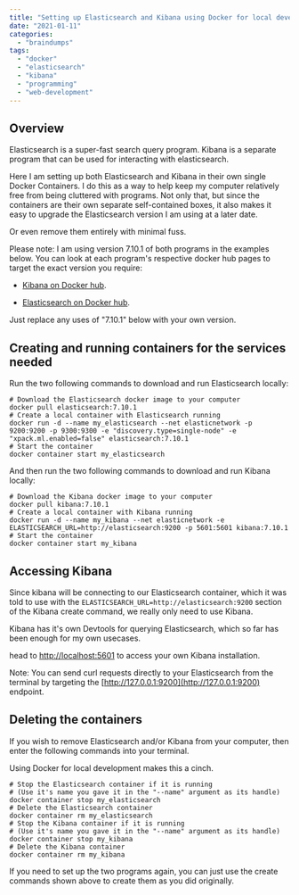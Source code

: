 ```yaml
---
title: "Setting up Elasticsearch and Kibana using Docker for local development"
date: "2021-01-11"
categories: 
  - "braindumps"
tags: 
  - "docker"
  - "elasticsearch"
  - "kibana"
  - "programming"
  - "web-development"
---
```


## Overview

Elasticsearch is a super-fast search query program. Kibana is a separate program that can be used for interacting with elasticsearch.

Here I am setting up both Elasticsearch and Kibana in their own single Docker Containers. I do this as a way to help keep my computer relatively free from being cluttered with programs. Not only that, but since the containers are their own separate self-contained boxes, it also makes it easy to upgrade the Elasticsearch version I am using at a later date.

Or even remove them entirely with minimal fuss.

Please note: I am using version 7.10.1 of both programs in the examples below. You can look at each program's respective docker hub pages to target the exact version you require:

- [Kibana on Docker hub](https://hub.docker.com/_/kibana?tab=tags&page=1&ordering=last_updated).

- [Elasticsearch on Docker hub](https://hub.docker.com/_/elasticsearch?tab=tags&page=1&ordering=last_updated).

Just replace any uses of "7.10.1" below with your own version.

## Creating and running containers for the services needed

Run the two following commands to download and run Elasticsearch locally:

```
# Download the Elasticsearch docker image to your computer
docker pull elasticsearch:7.10.1
# Create a local container with Elasticsearch running
docker run -d --name my_elasticsearch --net elasticnetwork -p 9200:9200 -p 9300:9300 -e "discovery.type=single-node" -e "xpack.ml.enabled=false" elasticsearch:7.10.1
# Start the container
docker container start my_elasticsearch
```

And then run the two following commands to download and run Kibana locally:

```
# Download the Kibana docker image to your computer
docker pull kibana:7.10.1
# Create a local container with Kibana running
docker run -d --name my_kibana --net elasticnetwork -e ELASTICSEARCH_URL=http://elasticsearch:9200 -p 5601:5601 kibana:7.10.1
# Start the container
docker container start my_kibana
```

## Accessing Kibana

Since kibana will be connecting to our Elasticsearch container, which it was told to use with the `ELASTICSEARCH_URL=http://elasticsearch:9200` section of the Kibana create command, we really only need to use Kibana.

Kibana has it's own Devtools for querying Elasticsearch, which so far has been enough for my own usecases.

head to [http://localhost:5601](http://localhost:5601) to access your own Kibana installation.

Note: You can send curl requests directly to your Elasticsearch from the terminal by targeting the [http://127.0.0.1:9200](http://127.0.0.1:9200) endpoint.

## Deleting the containers

If you wish to remove Elasticsearch and/or Kibana from your computer, then enter the following commands into your terminal.

Using Docker for local development makes this a cinch.

```
# Stop the Elasticsearch container if it is running
# (Use it's name you gave it in the "--name" argument as its handle)
docker container stop my_elasticsearch
# Delete the Elasticsearch container
docker container rm my_elasticsearch
# Stop the Kibana container if it is running
# (Use it's name you gave it in the "--name" argument as its handle)
docker container stop my_kibana
# Delete the Kibana container
docker container rm my_kibana
```

If you need to set up the two programs again, you can just use the create commands shown above to create them as you did originally.

